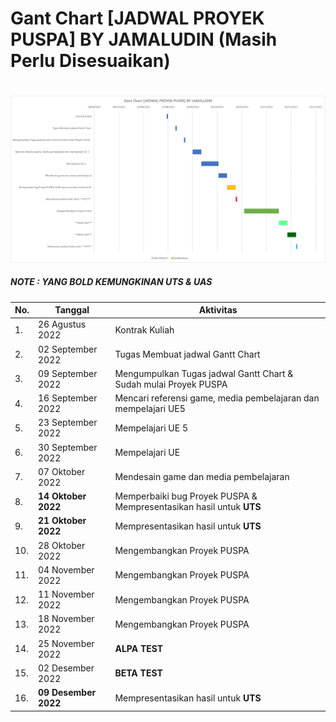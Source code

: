 # Gant Chart [JADWAL PROYEK PUSPA] BY JAMALUDIN (Masih Perlu Disesuaikan)
#
#

![](asset/Gant.png)

##### NOTE : YANG BOLD KEMUNGKINAN UTS & UAS

|No. |      Tanggal       |                                     Aktivitas                                      |
|----|--------------------|------------------------------------------------------------------------------------| 
| 1. |26 Agustus 2022     |  Kontrak Kuliah                                                                    |
| 2. | 02 September 2022  |  Tugas Membuat jadwal Gantt Chart                                                  |
| 3. | 09 September 2022  |  Mengumpulkan Tugas jadwal Gantt Chart & Sudah mulai Proyek PUSPA                  |
| 4. | 16 September 2022  |  Mencari referensi game, media pembelajaran dan mempelajari UE5                                                                                                            |
| 5. | 23 September 2022  |  Mempelajari UE 5                                                                  |
| 6. | 30 September 2022  |  Mempelajari UE                                                                    |
| 7. | 07 Oktober 2022    |  Mendesain game dan media pembelajaran                                             |
| 8. | **14 Oktober 2022**|  Memperbaiki bug Proyek PUSPA  & Mempresentasikan hasil untuk **UTS**                                                                                                        |
| 9. | **21 Oktober 2022**|  Mempresentasikan hasil untuk **UTS**                                                                                                        |
| 10. | 28 Oktober 2022   |  Mengembangkan Proyek PUSPA                                                        |
| 11. | 04 November 2022  |  Mengembangkan Proyek PUSPA                                                        |
| 12. | 11 November 2022  |  Mengembangkan Proyek PUSPA                                                        |
| 13. | 18 November 2022  |  Mengembangkan Proyek PUSPA                                                        |
| 14. | 25 November 2022  |   **ALPA TEST**                                                                    |
| 15. | 02 Desember 2022  |   **BETA TEST**                                                                    |
| 16. | **09 Desember 2022**|Mempresentasikan hasil untuk **UTS**                                                                                                        |


